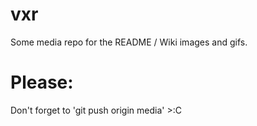 # vxr

Some media repo for the README / Wiki images and gifs.

# Please:

Don't forget to 'git push origin media' >:C
